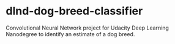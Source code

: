 # dlnd-dog-breed-classifier
Convolutional Neural Network project for Udacity Deep Learning Nanodegree to identify an estimate of a dog breed.
